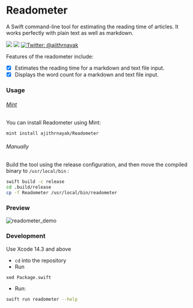 # Readometer
A Swift command-line tool for estimating the reading time of articles. It works perfectly with plain text as well as markdown.

<p>
  <img src="https://img.shields.io/badge/language-swift5.8-f48041.svg?style=flat"/>
  <img src="https://img.shields.io/badge/License-MIT-yellow.svg?style=flat"/>
  <a href="https://twitter.com/ajithrnayak">
  	<img src="https://img.shields.io/badge/contact-@ajithrnayak-blue.svg?style=flat" alt="Twitter: @ajithrnayak" />
  </a>
</p>

Features of the readometer include:

- [x] Estimates the reading time for a markdown and text file input.
- [x] Displays the word count for a markdown and text file input.

### Usage

###### [Mint](https://github.com/yonaskolb/mint)

You can install Readometer using Mint:

```
mint install ajithrnayak/Readometer
```

###### Manually

Build the tool using the release configuration, and then move the compiled binary to `/usr/local/bin` :

```bash
swift build -c release
cd .build/release
cp -f Readometer /usr/local/bin/readometer
```

### Preview

![readometer_demo](https://user-images.githubusercontent.com/3415400/230220947-19d63ef3-824c-4813-9964-85cf700a99d2.gif)


### Development

Use Xcode 14.3 and above

- `cd` into the repository
- Run
```
xed Package.swift
```
- Run:
```bash
swift run readometer --help
```

### 
